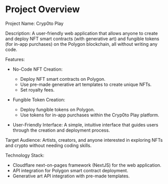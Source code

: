 # Project Overview

Project Name: Cryp0to Play

Description: A user-friendly web application that allows anyone to create and deploy NFT smart contracts (with generative art) and fungible tokens (for in-app purchases) on the Polygon blockchain, all without writing any code.

Features:

*   No-Code NFT Creation:
    *   Deploy NFT smart contracts on Polygon.
    *   Use pre-made generative art templates to create unique NFTs.
    *   Set royalty fees.

*   Fungible Token Creation:
    *   Deploy fungible tokens on Polygon.
    *   Use tokens for in-app purchases within the Cryp0to Play platform.

*   User-Friendly Interface: A simple, intuitive interface that guides users through the creation and deployment process.

Target Audience: Artists, creators, and anyone interested in exploring NFTs and crypto without needing coding skills.

Technology Stack:

*   Cloudflare next-on-pages framework (NextJS) for the web application.
*   API integration for Polygon smart contract deployment.
*   Generative art API integration with pre-made templates.